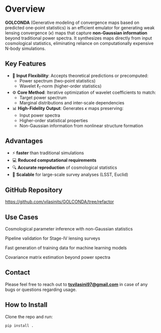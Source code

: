 # Overview

**GOLCONDA** (Generative modeling of convergence maps based on predicted one-point statistics) is an efficient emulator for generating weak lensing convergence ($\kappa$) maps that capture **non-Gaussian information** beyond traditional power spectra. It synthesizes maps directly from input cosmological statistics, eliminating reliance on computationally expensive N-body simulations.

## Key Features
- 🎯 **Input Flexibility**: Accepts theoretical predictions or precomputed:
  - Power spectrum (two-point statistics)
  - Wavelet $\ell_1$-norm (higher-order statistics)
- ⚙️ **Core Method**: Iterative optimization of wavelet coefficients to match:
  - Target power spectrum
  - Marginal distributions and inter-scale dependencies
- 📊 **High-Fidelity Output**: Generates $\kappa$ maps preserving:
  - Input power spectra
  - Higher-order statistical properties
  - Non-Gaussian information from nonlinear structure formation

## Advantages
- ⚡ **faster** than traditional simulations
- 💻 **Reduced computational requirements**
- 🔍 **Accurate reproduction** of cosmological statistics
- 🚀 **Scalable** for large-scale survey analyses (LSST, Euclid)

## GitHub Repository
https://github.com/vilasinits/GOLCONDA/tree/refactor

## Use Cases
Cosmological parameter inference with non-Gaussian statistics

Pipeline validation for Stage-IV lensing surveys

Fast generation of training data for machine learning models

Covariance matrix estimation beyond power spectra

## Contact

Please feel free to reach out to **tsvilasini97@gmail.com** in case of any bugs or questions regarding usage.


## How to Install

Clone the repo and run:

```bash
pip install .

